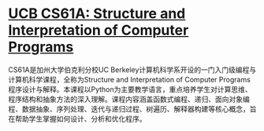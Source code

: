 # [UCB CS61A: Structure and Interpretation of Computer Programs](https://cs61a.org/)

CS61A是加州大学伯克利分校UC Berkeley计算机科学系开设的一门入门级编程与计算机科学课程，全称为Structure and Interpretation of Computer Programs程序设计与解释。本课程以Python为主要教学语言，重点培养学生对计算思维、程序结构和抽象方法的深入理解。课程内容涵盖函数式编程、递归、面向对象编程、数据抽象、序列处理、迭代与递归过程、树遍历、解释器构建等核心概念，旨在帮助学生掌握如何设计、分析和优化程序。




